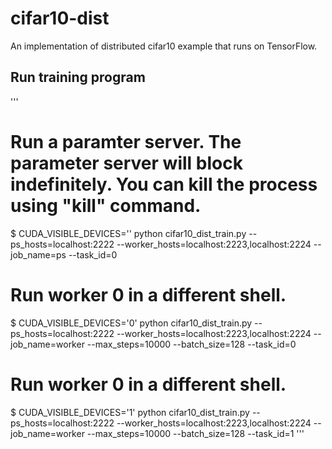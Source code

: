 # cifar10-dist

An implementation of distributed cifar10 example that runs on TensorFlow.

## Run training program
'''
# Run a paramter server. The parameter server will block indefinitely. You can kill the process using "kill" command.
$ CUDA_VISIBLE_DEVICES='' python cifar10_dist_train.py --ps_hosts=localhost:2222 --worker_hosts=localhost:2223,localhost:2224 --job_name=ps --task_id=0

# Run worker 0 in a different shell.
$ CUDA_VISIBLE_DEVICES='0' python cifar10_dist_train.py --ps_hosts=localhost:2222 --worker_hosts=localhost:2223,localhost:2224 --job_name=worker --max_steps=10000 --batch_size=128 --task_id=0

# Run worker 0 in a different shell.
$ CUDA_VISIBLE_DEVICES='1' python cifar10_dist_train.py --ps_hosts=localhost:2222 --worker_hosts=localhost:2223,localhost:2224 --job_name=worker --max_steps=10000 --batch_size=128 --task_id=1
'''
